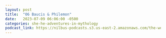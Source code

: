```yaml
---
layout: post
title:  "06 Baucis & Philemon"
date:   2023-07-09 06:06:00 -0500
categories: she-he-adventures-in-mythology
podcast_link: https://nilbus-podcasts.s3.us-east-2.amazonaws.com/the-well-trained-mind/She%20&%20He%20-%20Adventures%20in%20Mythology/06%20Baucis%20&%20Philemon.mp3
---
```


